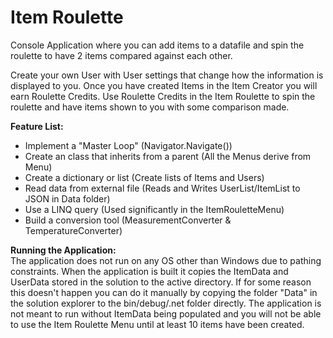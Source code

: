 # Item Roulette
Console Application where you can add items to a datafile and spin the roulette to have 2 items compared against each other.

Create your own User with User settings that change how the information is displayed to you. Once you have created Items in the Item Creator you will earn Roulette Credits. Use Roulette Credits in the Item Roulette to spin the roulette and have items shown to you with some comparison made. 

**Feature List:**
- Implement a "Master Loop" (Navigator.Navigate())
- Create an class that inherits from a parent (All the Menus derive from Menu)
- Create a dictionary or list (Create lists of Items and Users)
- Read data from external file (Reads and Writes UserList/ItemList to JSON in Data folder)
- Use a LINQ query (Used significantly in the ItemRouletteMenu)
- Build a conversion tool (MeasurementConverter & TemperatureConverter) 

**Running the Application:**<br />
The application does not run on any OS other than Windows due to pathing constraints.
When the application is built it copies the ItemData and UserData stored in the solution to the active directory. If for some reason this doesn't happen you can do it manually by copying the folder "Data" in the solution explorer to the bin/debug/.net folder directly. The application is not meant to run without ItemData being populated and you will not be able to use the Item Roulette Menu until at least 10 items have been created.
